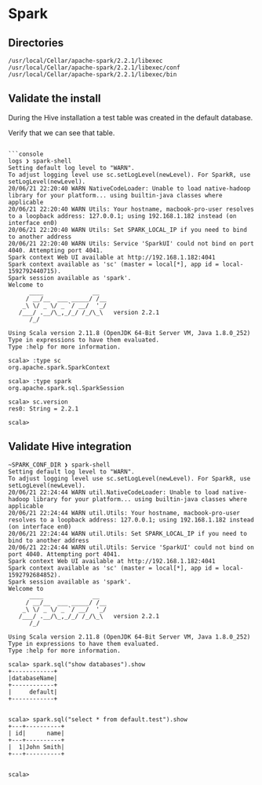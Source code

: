 # Spark

## Directories

```console
/usr/local/Cellar/apache-spark/2.2.1/libexec
/usr/local/Cellar/apache-spark/2.2.1/libexec/conf
/usr/local/Cellar/apache-spark/2.2.1/libexec/bin
```

## Validate the install

During the Hive installation a test table was created in the default database.

Verify that we can see that table.

````

```console
logs ❯ spark-shell
Setting default log level to "WARN".
To adjust logging level use sc.setLogLevel(newLevel). For SparkR, use setLogLevel(newLevel).
20/06/21 22:20:40 WARN NativeCodeLoader: Unable to load native-hadoop library for your platform... using builtin-java classes where applicable
20/06/21 22:20:40 WARN Utils: Your hostname, macbook-pro-user resolves to a loopback address: 127.0.0.1; using 192.168.1.182 instead (on interface en0)
20/06/21 22:20:40 WARN Utils: Set SPARK_LOCAL_IP if you need to bind to another address
20/06/21 22:20:40 WARN Utils: Service 'SparkUI' could not bind on port 4040. Attempting port 4041.
Spark context Web UI available at http://192.168.1.182:4041
Spark context available as 'sc' (master = local[*], app id = local-1592792440715).
Spark session available as 'spark'.
Welcome to
      ____              __
     / __/__  ___ _____/ /__
    _\ \/ _ \/ _ `/ __/  '_/
   /___/ .__/\_,_/_/ /_/\_\   version 2.2.1
      /_/

Using Scala version 2.11.8 (OpenJDK 64-Bit Server VM, Java 1.8.0_252)
Type in expressions to have them evaluated.
Type :help for more information.

scala> :type sc
org.apache.spark.SparkContext

scala> :type spark
org.apache.spark.sql.SparkSession

scala> sc.version
res0: String = 2.2.1

scala>
````

## Validate Hive integration

```console
~SPARK_CONF_DIR ❯ spark-shell
Setting default log level to "WARN".
To adjust logging level use sc.setLogLevel(newLevel). For SparkR, use setLogLevel(newLevel).
20/06/21 22:24:44 WARN util.NativeCodeLoader: Unable to load native-hadoop library for your platform... using builtin-java classes where applicable
20/06/21 22:24:44 WARN util.Utils: Your hostname, macbook-pro-user resolves to a loopback address: 127.0.0.1; using 192.168.1.182 instead (on interface en0)
20/06/21 22:24:44 WARN util.Utils: Set SPARK_LOCAL_IP if you need to bind to another address
20/06/21 22:24:44 WARN util.Utils: Service 'SparkUI' could not bind on port 4040. Attempting port 4041.
Spark context Web UI available at http://192.168.1.182:4041
Spark context available as 'sc' (master = local[*], app id = local-1592792684852).
Spark session available as 'spark'.
Welcome to
      ____              __
     / __/__  ___ _____/ /__
    _\ \/ _ \/ _ `/ __/  '_/
   /___/ .__/\_,_/_/ /_/\_\   version 2.2.1
      /_/

Using Scala version 2.11.8 (OpenJDK 64-Bit Server VM, Java 1.8.0_252)
Type in expressions to have them evaluated.
Type :help for more information.

scala> spark.sql("show databases").show
+------------+
|databaseName|
+------------+
|     default|
+------------+


scala> spark.sql("select * from default.test").show
+---+----------+
| id|      name|
+---+----------+
|  1|John Smith|
+---+----------+


scala>
```

